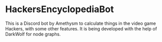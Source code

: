 # HackersEncyclopediaBot

This is a Discord bot by Amethysm to calculate things in the video game Hackers, with some other features. It is being developed with the help of DarkWolf for node graphs.
